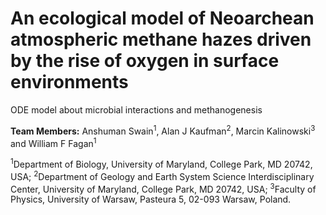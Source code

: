 # An ecological model of Neoarchean atmospheric methane hazes driven by the rise of oxygen in surface environments
ODE model about microbial interactions and methanogenesis

**Team Members:** Anshuman Swain<sup>1</sup>, Alan J Kaufman<sup>2</sup>, Marcin Kalinowski<sup>3</sup> and William F Fagan<sup>1</sup>

<sup>1</sup>Department of Biology, University of Maryland, College Park, MD 20742, USA;
<sup>2</sup>Department of Geology and Earth System Science Interdisciplinary Center, University of Maryland, College Park, MD 20742, USA;
<sup>3</sup>Faculty of Physics, University of Warsaw, Pasteura 5, 02-093 Warsaw, Poland.

